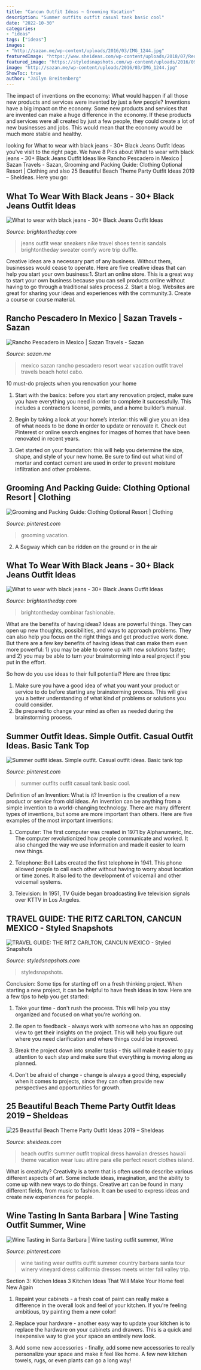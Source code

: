```yaml
---
title: "Cancun Outfit Ideas ~ Grooming Vacation"
description: "Summer outfits outfit casual tank basic cool"
date: "2022-10-30"
categories:
- "ideas"
tags: ["ideas"]
images:
- "http://sazan.me/wp-content/uploads/2016/03/IMG_1244.jpg"
featuredImage: "https://www.sheideas.com/wp-content/uploads/2018/07/Red-Long-Summer-Beach-Attire-Designs.jpg"
featured_image: "https://styledsnapshots.com/wp-content/uploads/2016/09/5-2.jpg"
image: "http://sazan.me/wp-content/uploads/2016/03/IMG_1244.jpg"
ShowToc: true
author: "Jailyn Breitenberg"
---
```



The impact of inventions on the economy: What would happen if all those new products and services were invented by just a few people?
Inventions have a big impact on the economy. Some new products and services that are invented can make a huge difference in the economy. If these products and services were all created by just a few people, they could create a lot of new businesses and jobs. This would mean that the economy would be much more stable and healthy.

	

		
looking for What to wear with black jeans - 30+ Black Jeans Outfit Ideas you've visit to the right page. We have 8 Pics about What to wear with black jeans - 30+ Black Jeans Outfit Ideas like Rancho Pescadero in Mexico | Sazan Travels - Sazan, Grooming and Packing Guide: Clothing Optional Resort | Clothing and also 25 Beautiful Beach Theme Party Outfit Ideas 2019 – SheIdeas. Here you go:
		
    
## What To Wear With Black Jeans - 30+ Black Jeans Outfit Ideas

<img loading=lazy src="https://brightontheday-wpengine.netdna-ssl.com/wp-content/uploads/2016/02/Brightontheday_traveloutfitwithLVduffleandniketennisshoes5-1.jpg" onerror="this.onerror=null;this.src='https://tse4.mm.bing.net/th?id=OIP.sC9X2ddWHx6qUUbW4VQE2gHaLH&amp;pid=15.1';" alt="What to wear with black jeans - 30+ Black Jeans Outfit Ideas">

_Source: brightontheday.com_

>jeans outfit wear sneakers nike travel shoes tennis sandals brightontheday sweater comfy wore trip duffle. 

	

Creative ideas are a necessary part of any business. Without them, businesses would cease to operate. Here are five creative ideas that can help you start your own business:1. Start an online store. This is a great way to start your own business because you can sell products online without having to go through a traditional sales process.2. Start a blog. Websites are great for sharing your ideas and experiences with the community.3. Create a course or course material.

    
## Rancho Pescadero In Mexico | Sazan Travels - Sazan

<img loading=lazy src="http://sazan.me/wp-content/uploads/2016/03/IMG_1244.jpg" onerror="this.onerror=null;this.src='https://tse1.mm.bing.net/th?id=OIP.-An1JTvDfBQjJlqUDqMIWAHaJ4&amp;pid=15.1';" alt="Rancho Pescadero in Mexico | Sazan Travels - Sazan">

_Source: sazan.me_

>mexico sazan rancho pescadero resort wear vacation outfit travel travels beach hotel cabo. 

	

10 must-do projects when you renovation your home
1. Start with the basics: before you start any renovation project, make sure you have everything you need in order to complete it successfully. This includes a contractors license, permits, and a home builder’s manual.
2. Begin by taking a look at your home’s interior: this will give you an idea of what needs to be done in order to update or renovate it. Check out Pinterest or online search engines for images of homes that have been renovated in recent years.

3. Get started on your foundation: this will help you determine the size, shape, and style of your new home. Be sure to find out what kind of mortar and contact cement are used in order to prevent moisture infiltration and other problems.


    
## Grooming And Packing Guide: Clothing Optional Resort | Clothing

<img loading=lazy src="https://i.pinimg.com/originals/b8/59/bd/b859bd133b60d6d4f12ce544e41b6208.jpg" onerror="this.onerror=null;this.src='https://tse4.mm.bing.net/th?id=OIP.L1F7CRoss1AQSOlg4UzS1wAAAA&amp;pid=15.1';" alt="Grooming and Packing Guide: Clothing Optional Resort | Clothing">

_Source: pinterest.com_

>grooming vacation. 

	

2. A Segway which can be ridden on the ground or in the air

    
## What To Wear With Black Jeans - 30+ Black Jeans Outfit Ideas

<img loading=lazy src="http://brightontheday-wpengine.netdna-ssl.com/wp-content/uploads/2017/02/IMG_1834-2.jpg" onerror="this.onerror=null;this.src='https://tse2.mm.bing.net/th?id=OIP.dcG1mwlN_zHHkQnTLB-DsAHaJ4&amp;pid=15.1';" alt="What to wear with black jeans - 30+ Black Jeans Outfit Ideas">

_Source: brightontheday.com_

>brightontheday combinar fashionable. 

	

What are the benefits of having ideas?
Ideas are powerful things. They can open up new thoughts, possibilities, and ways to approach problems. They can also help you focus on the right things and get productive work done.
But there are a few key benefits of having ideas that can make them even more powerful: 1) you may be able to come up with new solutions faster; and 2) you may be able to turn your brainstorming into a real project if you put in the effort.

So how do you use ideas to their full potential? Here are three tips: 
1) Make sure you have a good idea of what you want your product or service to do before starting any brainstorming process. This will give you a better understanding of what kind of problems or solutions you could consider. 
2) Be prepared to change your mind as often as needed during the brainstorming process.

    
## Summer Outfit Ideas. Simple Outfit. Casual Outfit Ideas. Basic Tank Top

<img loading=lazy src="https://i.pinimg.com/originals/f2/46/c7/f246c7267c26d861d894e1fa09262753.jpg" onerror="this.onerror=null;this.src='https://tse2.mm.bing.net/th?id=OIP.ff4Hl-OVOJSWgwTofXcWugHaLH&amp;pid=15.1';" alt="Summer outfit ideas. Simple outfit. Casual outfit ideas. Basic tank top">

_Source: pinterest.com_

>summer outfits outfit casual tank basic cool. 

	

Definition of an Invention: What is it?
Invention is the creation of a new product or service from old ideas. An invention can be anything from a simple invention to a world-changing technology. There are many different types of inventions, but some are more important than others. Here are five examples of the most important inventions: 
1) Computer: The first computer was created in 1971 by Alphanumeric, Inc. The computer revolutionized how people communicate and worked. It also changed the way we use information and made it easier to learn new things.

2) Telephone: Bell Labs created the first telephone in 1941. This phone allowed people to call each other without having to worry about location or time zones. It also led to the development of voicemail and other voicemail systems.

3) Television: In 1951, TV Guide began broadcasting live television signals over KTTV in Los Angeles.

    
## TRAVEL GUIDE: THE RITZ CARLTON, CANCUN MEXICO - Styled Snapshots

<img loading=lazy src="https://styledsnapshots.com/wp-content/uploads/2016/09/5-2.jpg" onerror="this.onerror=null;this.src='https://tse2.mm.bing.net/th?id=OIP.Xb5QEcLtsMUccaf1nL1OiQHaE8&amp;pid=15.1';" alt="TRAVEL GUIDE: THE RITZ CARLTON, CANCUN MEXICO - Styled Snapshots">

_Source: styledsnapshots.com_

>styledsnapshots. 

	

Conclusion: Some tips for starting off on a fresh thinking project.
When starting a new project, it can be helpful to have fresh ideas in tow. Here are a few tips to help you get started:
1. Take your time - don't rush the process. This will help you stay organized and focused on what you're working on.

2. Be open to feedback - always work with someone who has an opposing view to get their insights on the project. This will help you figure out where you need clarification and where things could be improved.

3. Break the project down into smaller tasks - this will make it easier to pay attention to each step and make sure that everything is moving along as planned.

4. Don't be afraid of change - change is always a good thing, especially when it comes to projects, since they can often provide new perspectives and opportunities for growth.

    
## 25 Beautiful Beach Theme Party Outfit Ideas 2019 – SheIdeas

<img loading=lazy src="https://www.sheideas.com/wp-content/uploads/2018/07/Red-Long-Summer-Beach-Attire-Designs.jpg" onerror="this.onerror=null;this.src='https://tse3.mm.bing.net/th?id=OIP.46oJEVh22xfEOeQdCArkEAHaLM&amp;pid=15.1';" alt="25 Beautiful Beach Theme Party Outfit Ideas 2019 – SheIdeas">

_Source: sheideas.com_

>beach outfits summer outfit tropical dress hawaiian dresses hawaii theme vacation wear luau attire para elle perfect resort clothes island. 

	

What is creativity?
Creativity is a term that is often used to describe various different aspects of art. Some include ideas, imagination, and the ability to come up with new ways to do things. Creative art can be found in many different fields, from music to fashion. It can be used to express ideas and create new experiences for people.

    
## Wine Tasting In Santa Barbara | Wine Tasting Outfit Summer, Wine

<img loading=lazy src="https://i.pinimg.com/originals/5c/00/06/5c0006a032d9a639d30771209e33ed3a.jpg" onerror="this.onerror=null;this.src='https://tse2.mm.bing.net/th?id=OIP.BvZYxYPhTDIXKZx39ANFfAHaLH&amp;pid=15.1';" alt="Wine Tasting in Santa Barbara | Wine tasting outfit summer, Wine">

_Source: pinterest.com_

>wine tasting wear outfits outfit summer country barbara santa tour winery vineyard dress california dresses meets winter fall valley trip. 

	

Section 3: Kitchen Ideas
3 Kitchen Ideas That Will Make Your Home feel New Again
1. Repaint your cabinets - a fresh coat of paint can really make a difference in the overall look and feel of your kitchen. If you're feeling ambitious, try painting them a new color!

2. Replace your hardware - another easy way to update your kitchen is to replace the hardware on your cabinets and drawers. This is a quick and inexpensive way to give your space an entirely new look.

3. Add some new accessories - finally, add some new accessories to really personalize your space and make it feel like home. A few new kitchen towels, rugs, or even plants can go a long way!

